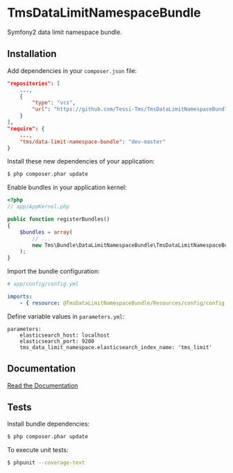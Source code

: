 TmsDataLimitNamespaceBundle
===========================

Symfony2 data limit namespace bundle.


Installation
------------

Add dependencies in your `composer.json` file:
```json
"repositories": [
    ...,
    {
        "type": "vcs",
        "url": "https://github.com/Tessi-Tms/TmsDataLimitNamespaceBundle.git"
    }
],
"require": {
    ...,
    "tms/data-limit-namespace-bundle": "dev-master"
}
```

Install these new dependencies of your application:
```sh
$ php composer.phar update
```

Enable bundles in your application kernel:
```php
<?php
// app/AppKernel.php

public function registerBundles()
{
    $bundles = array(
        // ...
        new Tms\Bundle\DataLimitNamespaceBundle\TmsDataLimitNamespaceBundle(),
    );
}
```

Import the bundle configuration:
```yml
# app/config/config.yml

imports:
    - { resource: @TmsDataLimitNamespaceBundle/Resources/config/config.yml }
```

Define variable values in `parameters.yml`:
```
parameters:
    elasticsearch_host: localhost
    elasticsearch_port: 9200
    tms_data_limit_namespace.elasticsearch_index_name: 'tms_limit'
```


Documentation
-------------

[Read the Documentation](Resources/doc/index.md)


Tests
-----

Install bundle dependencies:
```sh
$ php composer.phar update
```

To execute unit tests:
```sh
$ phpunit --coverage-text
```
